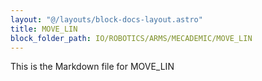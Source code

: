 ```yaml
---
layout: "@/layouts/block-docs-layout.astro"
title: MOVE_LIN
block_folder_path: IO/ROBOTICS/ARMS/MECADEMIC/MOVE_LIN
---
```


This is the Markdown file for MOVE_LIN

